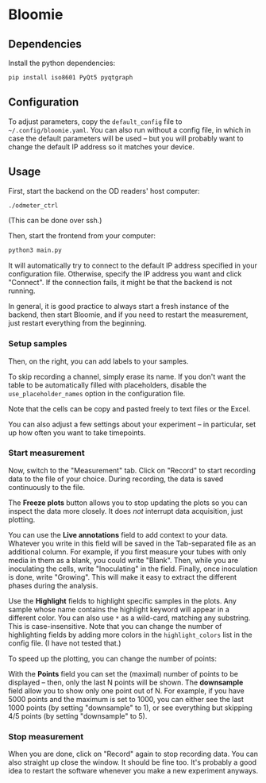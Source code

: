 # Bloomie

## Dependencies

Install the python dependencies:

```bash
pip install iso8601 PyQt5 pyqtgraph
```

## Configuration

To adjust parameters, copy the `default_config` file to `~/.config/bloomie.yaml`.
You can also run without a config file, in which in case the default parameters will be used – but you will probably want to change the default IP address so it matches your device.

## Usage

First, start the backend on the OD readers' host computer:
```bash
./odmeter_ctrl
```
(This can be done over ssh.)

Then, start the frontend from your computer:

```bash
python3 main.py
```

It will automatically try to connect to the default IP address specified in your configuration file.
Otherwise, specify the IP address you want and click "Connect". If the connection fails, it might be that the backend is not running.

In general, it is good practice to always start a fresh instance of the backend, then start Bloomie, and if you need to restart the measurement, just restart everything from the beginning.

### Setup samples

Then, on the right, you can add labels to your samples. 

To skip recording a channel, simply erase its name. If you don't want the table to be automatically filled with placeholders, disable the `use_placeholder_names` option in the configuration file.

Note that the cells can be copy and pasted freely to text files or the Excel.

You can also adjust a few settings about your experiment – in particular, set up how often you want to take timepoints.

### Start measurement

Now, switch to the "Measurement" tab. Click on "Record" to start recording data to the file of your choice.
During recording, the data is saved continuously to the file.

The **Freeze plots** button allows you to stop updating the plots so you can inspect the data more closely. It does *not* interrupt data acquisition, just plotting.

You can use the **Live annotations** field to add context to your data. Whatever you write in this field will be saved in the Tab-separated file as an additional column.
For example, if you first measure your tubes with only media in them as a blank, you could write "Blank". Then, while you are inoculating the cells, write "Inoculating" in the field. Finally, once inoculation is done, write "Growing". This will make it easy to extract the different phases during the analysis.

Use the **Highlight** fields to highlight specific samples in the plots. Any sample whose name contains the highlight keyword will appear in a different color. 
You can also use `*` as a wild-card, matching any substring.
This is case-insensitive. 
Note that you can change the number of highlighting fields by adding more colors in the `highlight_colors` list in the config file. (I have not tested that.)

To speed up the plotting, you can change the number of points:

With the **Points** field you can set the (maximal) number of points to be displayed – then, only the last N points will be shown.
The **downsample** field allow you to show only one point out of N.
For example, if you have 5000 points and the maximum is set to 1000, you can either see the last 1000 points (by setting "downsample" to 1), or see everything but skipping 4/5 points (by setting "downsample" to 5).

### Stop measurement

When you are done, click on "Record" again to stop recording data. You can also straight up close the window. It should be fine too. It's probably a good idea to restart the software whenever you make a new experiment anyways.

